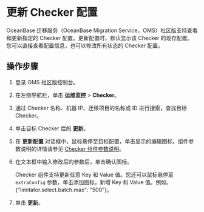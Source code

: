# 更新 Checker 配置

OceanBase 迁移服务（OceanBase Migration Service，OMS）社区版支持查看和更新指定的 Checker 配置。更新配置时，默认显示该 Checker 的现存配置。您可以直接查看配置信息，也可以修改所有状态的 Checker 配置。

## 操作步骤

1. 登录 OMS 社区版控制台。

2. 在左侧导航栏，单击 **运维监控** \> **Checker**。

3. 通过 Checker 名称、机器 IP、迁移项目的名称或 ID 进行搜索，查找目标 Checker。

4. 单击目标 Checker 后的 **更新**。

5. 在 **更新配置** 对话框中，鼠标悬停至目标配置，单击显示的编辑图标。组件参数说明的详情请参见 [Checker 组件参数说明](../7.description-of-component-parameters/3.checker-parameters.md)。

6. 在文本框中输入修改后的参数后，单击确认图标。

   Checker 组件支持更新任意 Key 和 Value 值。您还可以鼠标悬停至 `extraConfig` 参数，单击添加图标，新增 Key 和 Value 值。例如，{"limitator.select.batch.max": "500"}。

7. 单击 **更新**。